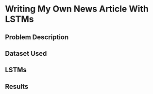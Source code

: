 # Writing My Own News Article With LSTMs

## Problem Description

## Dataset Used

## LSTMs

## Results